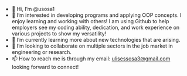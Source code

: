 - 👋 Hi, I’m @usosa1
- 👀 I’m interested in developing programs and applying OOP concepts. I enjoy learning and working with others! I am using Github to help employers see my coding ability, dedication, and work experience on various projects to show my versatility!
- 🌱 I’m currently learning more about new technologies that are arising.
- 💞️ I’m looking to collaborate on multiple sectors in the job market in engineering or research.
- 📫 How to reach me is through my email: ulisessosa3@gmail.com  looking forward to connect!

<!---
usosa1/usosa1 is a ✨ special ✨ repository because its `README.md` (this file) appears on your GitHub profile.
You can click the Preview link to take a look at your changes.
--->
